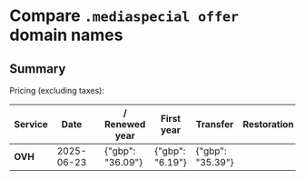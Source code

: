 # Compare `.mediaspecial offer` domain names

## Summary

Pricing (excluding taxes):

| Service | Date |  | / Renewed year | First year | Transfer | Restoration |
|--|--|--|--|--|--|--|
| **OVH** | 2025-06-23 |  | {"gbp": "36.09"} | {"gbp": "6.19"} | {"gbp": "35.39"} |  |
